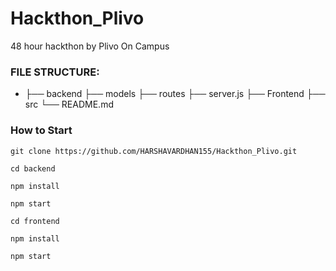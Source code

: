 # Hackthon_Plivo
48 hour hackthon by Plivo On Campus

### FILE STRUCTURE:

* ├── backend
    ├── models
    ├── routes
    ├── server.js
  ├── Frontend
    ├── src
  └── README.md

### How to Start

```
git clone https://github.com/HARSHAVARDHAN155/Hackthon_Plivo.git

```
```
cd backend

npm install

npm start

```
```
cd frontend

npm install

npm start

```

